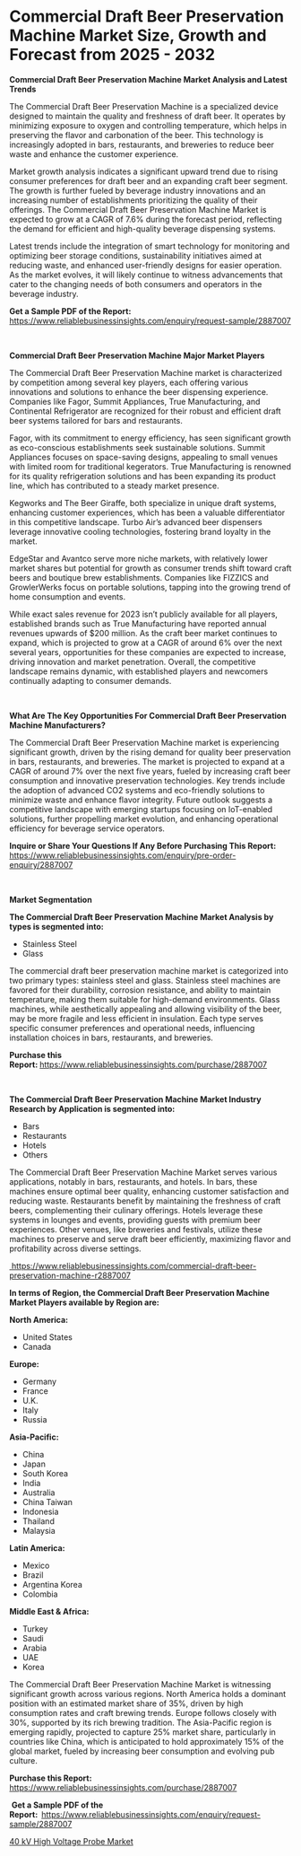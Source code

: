 <p><h1>Commercial Draft Beer Preservation Machine Market Size, Growth and Forecast from 2025 - 2032</h1></p><p><strong>Commercial Draft Beer Preservation Machine Market Analysis and Latest Trends</strong></p>
<p><p>The Commercial Draft Beer Preservation Machine is a specialized device designed to maintain the quality and freshness of draft beer. It operates by minimizing exposure to oxygen and controlling temperature, which helps in preserving the flavor and carbonation of the beer. This technology is increasingly adopted in bars, restaurants, and breweries to reduce beer waste and enhance the customer experience.</p><p>Market growth analysis indicates a significant upward trend due to rising consumer preferences for draft beer and an expanding craft beer segment. The growth is further fueled by beverage industry innovations and an increasing number of establishments prioritizing the quality of their offerings. The Commercial Draft Beer Preservation Machine Market is expected to grow at a CAGR of 7.6% during the forecast period, reflecting the demand for efficient and high-quality beverage dispensing systems.</p><p>Latest trends include the integration of smart technology for monitoring and optimizing beer storage conditions, sustainability initiatives aimed at reducing waste, and enhanced user-friendly designs for easier operation. As the market evolves, it will likely continue to witness advancements that cater to the changing needs of both consumers and operators in the beverage industry.</p></p>
<p><strong>Get a Sample PDF of the Report:&nbsp;</strong> <a href="https://www.reliablebusinessinsights.com/enquiry/request-sample/2887007?utm_campaign=2321&utm_medium=2&utm_source=Github&utm_content=ia&utm_term=13032025&utm_id=commercial-draft-beer-preservation-machine">https://www.reliablebusinessinsights.com/enquiry/request-sample/2887007</a></p>
<p>&nbsp;</p>
<p><strong>Commercial Draft Beer Preservation Machine Major Market Players</strong></p>
<p><p>The Commercial Draft Beer Preservation Machine market is characterized by competition among several key players, each offering various innovations and solutions to enhance the beer dispensing experience. Companies like Fagor, Summit Appliances, True Manufacturing, and Continental Refrigerator are recognized for their robust and efficient draft beer systems tailored for bars and restaurants.</p><p>Fagor, with its commitment to energy efficiency, has seen significant growth as eco-conscious establishments seek sustainable solutions. Summit Appliances focuses on space-saving designs, appealing to small venues with limited room for traditional kegerators. True Manufacturing is renowned for its quality refrigeration solutions and has been expanding its product line, which has contributed to a steady market presence.</p><p>Kegworks and The Beer Giraffe, both specialize in unique draft systems, enhancing customer experiences, which has been a valuable differentiator in this competitive landscape. Turbo Air’s advanced beer dispensers leverage innovative cooling technologies, fostering brand loyalty in the market.</p><p>EdgeStar and Avantco serve more niche markets, with relatively lower market shares but potential for growth as consumer trends shift toward craft beers and boutique brew establishments. Companies like FIZZICS and GrowlerWerks focus on portable solutions, tapping into the growing trend of home consumption and events.</p><p>While exact sales revenue for 2023 isn’t publicly available for all players, established brands such as True Manufacturing have reported annual revenues upwards of $200 million. As the craft beer market continues to expand, which is projected to grow at a CAGR of around 6% over the next several years, opportunities for these companies are expected to increase, driving innovation and market penetration. Overall, the competitive landscape remains dynamic, with established players and newcomers continually adapting to consumer demands.</p></p>
<p>&nbsp;</p>
<p><strong>What Are The Key Opportunities For Commercial Draft Beer Preservation Machine Manufacturers?</strong></p>
<p><p>The Commercial Draft Beer Preservation Machine market is experiencing significant growth, driven by the rising demand for quality beer preservation in bars, restaurants, and breweries. The market is projected to expand at a CAGR of around 7% over the next five years, fueled by increasing craft beer consumption and innovative preservation technologies. Key trends include the adoption of advanced CO2 systems and eco-friendly solutions to minimize waste and enhance flavor integrity. Future outlook suggests a competitive landscape with emerging startups focusing on IoT-enabled solutions, further propelling market evolution, and enhancing operational efficiency for beverage service operators.</p></p>
<p><strong>Inquire or Share Your Questions If Any Before Purchasing This Report:</strong> <a href="https://www.reliablebusinessinsights.com/enquiry/pre-order-enquiry/2887007?utm_campaign=2321&utm_medium=2&utm_source=Github&utm_content=ia&utm_term=13032025&utm_id=commercial-draft-beer-preservation-machine">https://www.reliablebusinessinsights.com/enquiry/pre-order-enquiry/2887007</a></p>
<p>&nbsp;</p>
<p><strong>Market Segmentation</strong></p>
<p><strong>The Commercial Draft Beer Preservation Machine Market Analysis by types is segmented into:</strong></p>
<p><ul><li>Stainless Steel</li><li>Glass</li></ul></p>
<p><p>The commercial draft beer preservation machine market is categorized into two primary types: stainless steel and glass. Stainless steel machines are favored for their durability, corrosion resistance, and ability to maintain temperature, making them suitable for high-demand environments. Glass machines, while aesthetically appealing and allowing visibility of the beer, may be more fragile and less efficient in insulation. Each type serves specific consumer preferences and operational needs, influencing installation choices in bars, restaurants, and breweries.</p></p>
<p><strong>Purchase this Report:&nbsp;</strong><a href="https://www.reliablebusinessinsights.com/purchase/2887007?utm_campaign=2321&utm_medium=2&utm_source=Github&utm_content=ia&utm_term=13032025&utm_id=commercial-draft-beer-preservation-machine">https://www.reliablebusinessinsights.com/purchase/2887007</a></p>
<p>&nbsp;</p>
<p><strong>The Commercial Draft Beer Preservation Machine Market Industry Research by Application is segmented into:</strong></p>
<p><ul><li>Bars</li><li>Restaurants</li><li>Hotels</li><li>Others</li></ul></p>
<p><p>The Commercial Draft Beer Preservation Machine Market serves various applications, notably in bars, restaurants, and hotels. In bars, these machines ensure optimal beer quality, enhancing customer satisfaction and reducing waste. Restaurants benefit by maintaining the freshness of craft beers, complementing their culinary offerings. Hotels leverage these systems in lounges and events, providing guests with premium beer experiences. Other venues, like breweries and festivals, utilize these machines to preserve and serve draft beer efficiently, maximizing flavor and profitability across diverse settings.</p></p>
<p><a href="https://www.reliablebusinessinsights.com/commercial-draft-beer-preservation-machine-r2887007?utm_campaign=2321&utm_medium=2&utm_source=Github&utm_content=ia&utm_term=13032025&utm_id=commercial-draft-beer-preservation-machine">&nbsp;https://www.reliablebusinessinsights.com/commercial-draft-beer-preservation-machine-r2887007</a></p>
<p><strong>In terms of Region, the Commercial Draft Beer Preservation Machine Market Players available by Region are:</strong></p>
<p>
    <p> <strong> North America: </strong>
        <ul>
            <li>United States</li>
            <li>Canada</li>
        </ul>
        </p> 
    <p> <strong> Europe: </strong>
        <ul>
            <li>Germany</li>
            <li>France</li>
            <li>U.K.</li>
            <li>Italy</li>
            <li>Russia</li>
        </ul>
        </p> 
    <p> <strong> Asia-Pacific: </strong>
        <ul>
            <li>China</li>
            <li>Japan</li>
            <li>South Korea</li>
            <li>India</li>
            <li>Australia</li>
            <li>China Taiwan</li>
            <li>Indonesia</li>
            <li>Thailand</li>
            <li>Malaysia</li>
        </ul>
        </p> 
    <p> <strong> Latin America: </strong>
        <ul>
            <li>Mexico</li>
            <li>Brazil</li>
            <li>Argentina Korea</li>
            <li>Colombia</li>
        </ul>
        </p> 
    <p> <strong> Middle East & Africa: </strong>
        <ul>
            <li>Turkey</li>
            <li>Saudi</li>
            <li>Arabia</li>
            <li>UAE</li>
            <li>Korea</li>
        </ul>
    </p>
    </p>
<p><p>The Commercial Draft Beer Preservation Machine Market is witnessing significant growth across various regions. North America holds a dominant position with an estimated market share of 35%, driven by high consumption rates and craft brewing trends. Europe follows closely with 30%, supported by its rich brewing tradition. The Asia-Pacific region is emerging rapidly, projected to capture 25% market share, particularly in countries like China, which is anticipated to hold approximately 15% of the global market, fueled by increasing beer consumption and evolving pub culture.</p></p>
<p><strong>Purchase this Report: </strong><a href="https://www.reliablebusinessinsights.com/purchase/2887007?utm_campaign=2321&utm_medium=2&utm_source=Github&utm_content=ia&utm_term=13032025&utm_id=commercial-draft-beer-preservation-machine">https://www.reliablebusinessinsights.com/purchase/2887007</a></p>
<p>&nbsp;<strong>Get a Sample PDF of the Report:&nbsp;&nbsp;</strong><a href="https://www.reliablebusinessinsights.com/enquiry/request-sample/2887007?utm_campaign=2321&utm_medium=2&utm_source=Github&utm_content=ia&utm_term=13032025&utm_id=commercial-draft-beer-preservation-machine">https://www.reliablebusinessinsights.com/enquiry/request-sample/2887007</a></p>
<p><strong></strong></p>
<p><p><a href="https://github.com/maclarensidney/Market-Research-Report-List-1/blob/main/40-kv-high-voltage-probe-market.md?utm_campaign=2321&utm_medium=2&utm_source=Github&utm_content=ia&utm_term=13032025&utm_id=commercial-draft-beer-preservation-machine">40 kV High Voltage Probe Market</a></p></p>